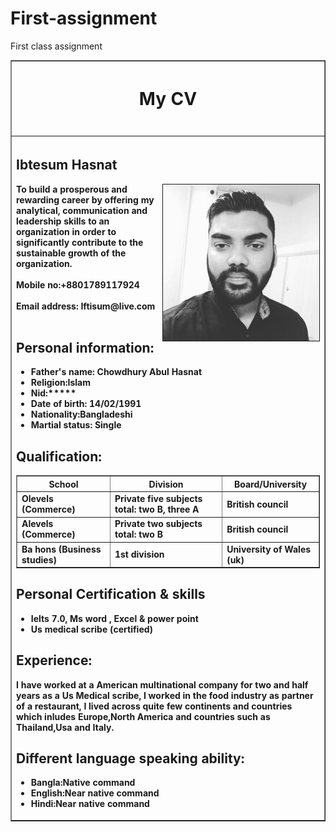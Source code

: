 # First-assignment
First class assignment
<!DOCTYPE html>
<html>
<head>
	<title>My Resume</title>
</head>
<body>
<table border="1" align="center" width="60%">
<tr>	
<th> <h1> My CV <h1></th></tr>
<tr> <th align="left"> <h2> Ibtesum Hasnat </h2>
<img src="img/me.jpg" align="right" height="250" width"250" border="1"/>
<b>To build a prosperous and rewarding career by offering my analytical, communication and leadership skills to an organization in order to significantly contribute to the sustainable growth of the organization.  </b> <br><br>
Mobile no:+8801789117924 <br><br>
Email address: Iftisum@live.com <br><br>
<h2>Personal information:</h2>
<ul>
<li>Father's name: Chowdhury Abul Hasnat </li>
<li>Religion:Islam                                  </li>
<li>Nid:*****                                  </li>
<li>Date of birth: 14/02/1991                                 </li>
<li> Nationality:Bangladeshi                                 </li>
<li>Martial status: Single                                  </li> </ul>

<h2>Qualification:</h2>
<table border="1"> <tr><th> School </th> <th> Division</th><th>Board/University </th>
</tr>
<tr><td>Olevels (Commerce) </td><td>Private five subjects total: two B, three A</td> <td>British council</td> </tr>
<tr><td>Alevels (Commerce) </td><td>Private two subjects total: two B</td> <td>British council</td> </tr>
<tr><td>Ba hons (Business studies) </td><td>1st division</td> <td>University of Wales (uk)</td> </tr>
</table>

<h2>Personal Certification & skills</h2>
<ul><li> Ielts 7.0, Ms word , Excel & power point </li>
<li>Us medical scribe (certified)</li></ul>
<h2>Experience:</h2>
I have worked at a American multinational company for two and half years as a Us Medical scribe, I worked in the food industry as partner of a restaurant, I lived across quite few continents and countries which inludes Europe,North America and countries such as Thailand,Usa and Italy.
<h2>Different language speaking ability:</h2>
<ul><li>Bangla:Native command </li>
<li>English:Near native command </li>
<li>Hindi:Near native command</li>


















</th>
</tr>
</table>
</body>
</html>
